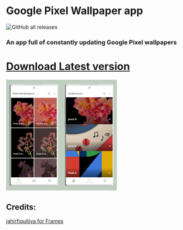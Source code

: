 # Google Pixel Wallpaper app 
![GitHub all releases](https://img.shields.io/github/downloads/wacko1805/pixel-Wallpaper-app/total?style=for-the-badge)
  ### An app full of constantly updating Google Pixel wallpapers <br>
 # [Download Latest version](https://github.com/wacko1805/Pixel-Wallpaper-app/releases/download/v1.0.2/pixel-wallpapers-v1.0.2.apk)

<img width="30%" src="https://raw.githubusercontent.com/wacko1805/wacko1805/main/tia3064491751556677368.png"><img width="30%" src="https://raw.githubusercontent.com/wacko1805/wacko1805/main/tia6404478369659115365.png">

## Credits:

[jahirfiquitiva for Frames](https://github.com/jahirfiquitiva/Frames)
